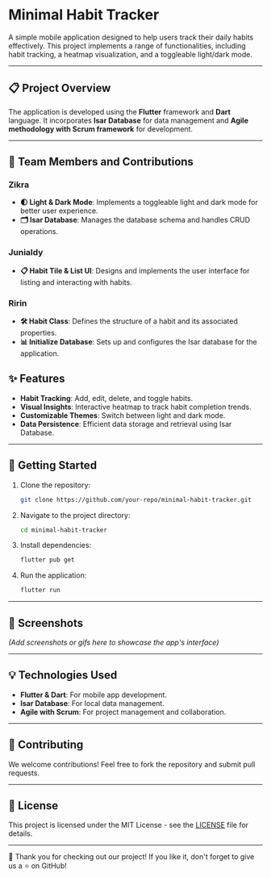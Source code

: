 # Minimal Habit Tracker

A simple mobile application designed to help users track their daily habits effectively. This project implements a range of functionalities, including habit tracking, a heatmap visualization, and a toggleable light/dark mode.

---

## 📋 Project Overview

The application is developed using the **Flutter** framework and **Dart** language. It incorporates **Isar Database** for data management and **Agile methodology with Scrum framework** for development. 

---

## 👥 Team Members and Contributions
### Zikra
- **🌓 Light & Dark Mode**: Implements a toggleable light and dark mode for better user experience.
- **🗂️ Isar Database**: Manages the database schema and handles CRUD operations.

### Junialdy
- **📋 Habit Tile & List UI**: Designs and implements the user interface for listing and interacting with habits.

### Ririn
- **🛠️ Habit Class**: Defines the structure of a habit and its associated properties.
- **📊 Initialize Database**: Sets up and configures the Isar database for the application.

## ✨ Features

- **Habit Tracking**: Add, edit, delete, and toggle habits.
- **Visual Insights**: Interactive heatmap to track habit completion trends.
- **Customizable Themes**: Switch between light and dark mode.
- **Data Persistence**: Efficient data storage and retrieval using Isar Database.

---

## 🚀 Getting Started

1. Clone the repository:
   ```bash
   git clone https://github.com/your-repo/minimal-habit-tracker.git
   ```

2. Navigate to the project directory:
   ```bash
   cd minimal-habit-tracker
   ```

3. Install dependencies:
   ```bash
   flutter pub get
   ```

4. Run the application:
   ```bash
   flutter run
   ```

---

## 📱 Screenshots

*(Add screenshots or gifs here to showcase the app's interface)*

---

## 💡 Technologies Used

- **Flutter & Dart**: For mobile app development.
- **Isar Database**: For local data management.
- **Agile with Scrum**: For project management and collaboration.

---

## 🤝 Contributing

We welcome contributions! Feel free to fork the repository and submit pull requests.

---

## 📜 License

This project is licensed under the MIT License - see the [LICENSE](LICENSE) file for details.

---

🌟 Thank you for checking out our project! If you like it, don't forget to give us a ⭐ on GitHub!
